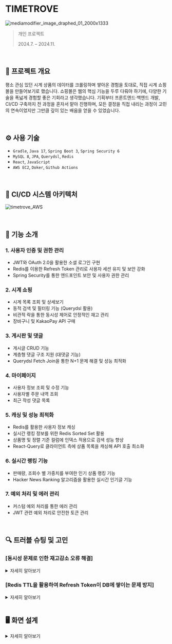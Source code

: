 # TIMETROVE
![mediamodifier_image_draphed_01_2000x1333](https://github.com/user-attachments/assets/b9498207-32ac-48dd-a15d-ea4d3eda9321)

>  개인 프로젝트
> 
> 2024.7. – 2024.11.

<br>

## 📝 프로젝트 개요
평소 관심 있던 시계 상품의 데이터를 크롤링하며 쌓아온 경험을 토대로, 직접 시계 쇼핑몰을 만들어보기로 했습니다. 쇼핑몰은 웹의 핵심 기능을 두루 다뤄야 하기에, 다양한 기술을 폭넓게 경험할 좋은 기회라고 생각했습니다. 기획부터 프론트엔드·백엔드 개발, CI/CD 구축까지 전 과정을 혼자서 맡아 진행하며, 모든 결정을 직접 내리는 과정이 고민의 연속이었지만 그만큼 깊이 있는 배움을 얻을 수 있었습니다.

<br>

## ⚙️ 사용 기술
- `Gradle`, `Java 17`, `Spring Boot 3`, `Spring Security 6`
- `MySQL 8`, `JPA`, `Querydsl`, `Redis`
- `React`, `JavaScript`
- `AWS EC2`, `Doker`, `Github Actions`

<br>

## 🚀 CI/CD 시스템 아키텍처
![timetrove_AWS](https://github.com/user-attachments/assets/fe99363b-4c77-4277-950a-7d60ad7b6120)

<br>

## 📌 기능 소개

### 1. 사용자 인증 및 권한 관리
- JWT와 OAuth 2.0을 활용한 소셜 로그인 구현
- Redis를 이용한 Refresh Token 관리로 사용자 세션 유지 및 보안 강화
- Spring Security를 통한 엔드포인트 보안 및 사용자 권한 관리

### 2. 시계 쇼핑
- 시계 목록 조회 및 상세보기
- 동적 검색 및 필터링 기능 (Querydsl 활용)
- 비관적 락을 통한 동시성 제어로 안정적인 재고 관리
- 장바구니 및 KakaoPay API 구매

### 3. 게시판 및 댓글 
- 게시글 CRUD 기능
- 계층형 댓글 구조 지원 (대댓글 기능)
- Querydsl Fetch Join을 통한 N+1 문제 해결 및 성능 최적화

### 4. 마이페이지 
- 사용자 정보 조회 및 수정 기능
- 사용자별 주문 내역 조회
- 최근 작성 댓글 목록

### 5. 캐싱 및 성능 최적화
- Redis를 활용한 사용자 정보 캐싱
- 실시간 랭킹 정보를 위한 Redis Sorted Set 활용
- 상품명 및 정렬 기준 컬럼에 인덱스 적용으로 검색 성능 향상
- React-Query로 클라이언트 측에 상품 목록을 캐싱해 API 호출 최소화
  
### 6. 실시간 랭킹 기능
- 판매량, 조회수 별 가중치를 부여한 인기 상품 랭킹 기능
- Hacker News Ranking 알고리즘을 활용한 실시간 인기글 기능

### 7. 예외 처리 및 에러 관리
- 커스텀 예외 처리를 통한 에러 관리
- JWT 관련 예외 처리로 안전한 토큰 관리

<br>

## 🔍 트러블 슈팅 및 고민
### [동시성 문제로 인한 재고감소 오류 해결]
<details>
<summary> 자세히 알아보기 </summary>
<div markdown="1">

## 💡 문제 상황
상품 구매 시 재고 감소에 대한 동시성 문제가 발생했습니다.
- 100명의 사용자가 동시에 1개의 상품을 구매하는 테스트 실행
- 예상되는 결과: 상품 재고 100개 감소
- 실제 결과: 상품 재고 11개만 감소

```java
@Test
public void testConcurrentPurchase() throws InterruptedException {
    ExecutorService executorService = Executors.newFixedThreadPool(USER_COUNT);
    CountDownLatch latch = new CountDownLatch(USER_COUNT);

    for (int i = 0; i < USER_COUNT; i++) {
        final long userCode = i;
        executorService.submit(() -> {
            try {
                List<CartDto> cartDtoList = cartRepository
                    .findByUser_UserCodeAndPurchasedFalse(userCode)
                    .stream()
                    .map(CartDto::convertCartToDto)
                    .toList();

                cartService.processPurchase(cartDtoList);
            } finally {
                latch.countDown();
            }
        });
    }
    latch.await();
}
```

### 원인 분석
동시에 들어온 여러 트랜잭션이 동일한 재고를 조회하고 업데이트하면서 발생하는 `Lost Update` 문제
  
## 🛠 Try 1 - Synchronized 키워드 적용
### 시도한 방법
- 상품 재고 감소 메서드에 `synchronized` 키워드 적용
```java
public synchronized void decreaseWatchQuantity(Long id, Long quantity) {
    Watch watch = watchRepository.findById(id)
        .orElseThrow(() -> new EntityNotFoundException(HttpStatus.NOT_FOUND, ErrorCode.WATCH_NOT_FOUND));
    watch.decreaseQuantity(quantity);
    watchRepository.save(watch);
}
```

### 결과
- ❌ 실패
- 원인: `@Transactional`과 `synchronized`의 동작 방식 차이
  - `synchronized`로 스레드 동기화를 하더라도 실제 DB 반영은 트랜잭션 종료 시점에 발생
  - 단일 서버에서만 동작하는 한계

## 🛠 Try 2 - 낙관적 락(Optimistic Lock)
### 시도한 방법
1. 엔티티에 버전 정보 추가
```java
@Entity
public class Watch {
    @Version
    private Long version;
    ...
}
```

2. 낙관적 락 적용
```java
@Lock(LockModeType.OPTIMISTIC)
@Query("SELECT w FROM Watch w WHERE w.id = :id")
Watch findByIdWithOptimisticLock(@Param("id") Long id);
```

3. 재시도 로직 구현 (`@Retryable` 사용)
```java
@Transactional
@Retryable(
    value = ObjectOptimisticLockingFailureException.class,
    maxAttempts = 30,
    backoff = @Backoff(delay = 50)
)
public void processPurchase(List<CartDto> cartDtoList) {
    // 구매 로직
}
```

### 결과
- ✅ 성공
- 단점: 충돌 발생 시 재시도로 인한 성능 저하

## 🛠 Try 3 - 비관적 락(Pessimistic Lock)
### 시도한 방법
```java
@Lock(LockModeType.PESSIMISTIC_WRITE)
@QueryHints({@QueryHint(name = "jakarta.persistence.lock.timeout", value = "1000")})
@Query("SELECT w FROM Watch w WHERE w.id = :id")
Watch findByIdWithPessimisticLock(@Param("id") Long id);
```

### 결과
- ✅ 성공
- 장점: 동시성 문제 해결에 가장 안정적
- 단점: 동시 요청이 많을 경우 성능 저하 가능성

## 🛠 Try 4 - Redis 분산 락
### 시도한 방법
1. Redisson 설정
```java
@Configuration
public class RedisConfig {
    @Bean
    public RedissonClient redissonClient() {
        Config config = new Config();
        config.useSingleServer()
            .setAddress("redis://" + host + ":" + port)
            .setPassword(password);
        return Redisson.create(config);
    }
}
```

2. 분산 락 구현
```java
public void processPurchase(List<CartDto> cartDtoList) {
    String key = REDISSON_LOCK_PREFIX + cartDtoList.get(0).getWatchId();
    RLock lock = redisson.getLock(key);
    
    try {
        boolean available = lock.tryLock(10, 1, TimeUnit.SECONDS);
        if (!available) {
            log.info("Redisson Lock 획득 실패");
            return;
        }
        cartService.processPurchase(cartDtoList);
    } catch (InterruptedException e) {
        Thread.currentThread().interrupt();
    } finally {
        lock.unlock();
    }
}
```

### 결과
- ✅ 성공
- 장점: 분산 환경에서 효과적
- 단점: 단일 서버 환경에서는 오버헤드 발생 가능성

## 🎯 최종 해결책
최종적으로 **비관적 락(Pessimistic Lock)** 방식을 채택했습니다.

### 선택 이유
1. 현재 단일 서버, 단일 DB 환경 운영
2. 동일 상품에 대한 동시 구매 요청이 빈번하게 발생
3. 데이터 정합성이 매우 중요한 재고 시스템
4. 락 획득 실패 시 재시도 로직이 필요 없음

이러한 근거를 고려했을 때, 현재 시스템에서는 비관적 락이 가장 적합한 해결책이라고 판단했습니다.

### 학습 내용

1. 프로세스와 스레드의 차이
2. 비관적 락과 낙관적 락의 차이점 및 적용 상황
3. 분산 환경에서의 락 구현 방식
4. 성능과 데이터 일관성 사이의 균형 고려의 중요성

</div>
</details>

### [Redis TTL을 활용하여 Refresh Token이 DB에 쌓이는 문제 방지]
<details>
<summary> 자세히 알아보기 </summary>
<div markdown="1">

## 💡 문제 상황
Refresh Token을 데이터베이스에 저장하고 관리하는 과정에서 다음과 같은 문제점이 발생했습니다:

1. 만료된 Refresh Token이 데이터베이스에 계속 쌓이는 현상
2. 토큰 조회와 갱신 시 데이터베이스에 과도한 부하 발생

### 원인 분석

1. 사용자가 명시적으로 로그아웃하지 않은 경우, 만료된 Refresh Token을 자동으로 삭제하는 메커니즘 부재
2. 토큰 관련 작업이 빈번하게 발생하면서 데이터베이스 성능에 영향을 미침

### 🛠 해결 과정

1. **Redis 도입**
   - In-memory 데이터 저장소인 Redis를 사용하여 Refresh Token 관리
   - TTL(Time To Live) 기능을 활용하여 토큰 자동 만료 구현

2. **Refresh Token 구현**
   - UUID 형식의 Refresh Token 사용 (서버에서 완전한 제어 가능)

3. **Redis 설정 및 구현**
   - RedisTemplate을 사용하여 Redis 연결 및 데이터 직렬화 설정
   - RedisRepository 클래스 구현으로 Redis 작업 공통화

4. **토큰 재발급 프로세스 구현**
   - AuthController에서 토큰 재발급 요청 처리
   - AuthService에서 Redis를 통한 Refresh Token 검증 및 재발급 로직 구현

5. **예외 처리 개선**
   - JwtRequestFilter에서 토큰 관련 예외 캐치 및 request에 저장
   - CustomAuthenticationEntryPoint를 통해 인증 실패 예외 처리
   - CustomExceptionHandler로 전역적인 예외 처리 구현

6. **프론트엔드 토큰 관리**
   - Axios 인터셉터를 활용한 자동 토큰 갱신 및 예외 처리 구현

### 🎯 최종 해결책

Redis의 TTL 기능을 활용하여 Refresh Token을 관리하고, 예외 처리를 개선하여 보안성과 사용자 경험을 향상시켰습니다.

### 구현 코드

```java
@Configuration
public class RedisConfig {
    @Bean
    public RedisTemplate<String, Object> redisTemplate() {
        RedisTemplate<String, Object> redisTemplate = new RedisTemplate<>();
        redisTemplate.setKeySerializer(new StringRedisSerializer());
        redisTemplate.setValueSerializer(new GenericJackson2JsonRedisSerializer());
        redisTemplate.setConnectionFactory(redisConnectionFactory());
        return redisTemplate;
    }
}

@Repository
public class RedisRepository {
    private final HashOperations<String, String, Object> hashOperations;

    public <T> void saveHash(final String key, final String field, final T value, final Long duration) {
        hashOperations.put(key, field, value);
        redisTemplate.expire(key, duration, TimeUnit.SECONDS);
    }
}

@Transactional
public TokenDto reIssueTokens(String refreshToken) {
    Long userCode = redisRepository.findHash("refresh-token", refreshToken);
    if (userCode == null) {
        throw new CustomException(HttpStatus.UNAUTHORIZED, ErrorCode.INVALID_REFRESH_TOKEN);
    }
    String newAccessToken = createAccessToken(userRepository.findByUserCode(userCode));
    String newRefreshToken = createRefreshToken(userCode);
    deleteRefreshToken(refreshToken);
    return new TokenDto(newAccessToken, newRefreshToken);
}
```

### 개선된 점

1. 만료된 Refresh Token 자동 삭제로 데이터베이스 관리 부담 감소
2. 빠른 읽기/쓰기로 인한 성능 향상
3. 토큰 관리의 유연성 증가 (즉시 폐기 가능)
4. 프론트엔드에서의 자동 토큰 갱신으로 사용자 경험 개선

### 학습 내용

1. Redis의 특성과 활용 방법
2. JWT와 UUID 형식의 토큰 비교 및 선택 기준
3. 스프링 시큐리티와 JWT를 이용한 인증 구현
4. 프론트엔드와 백엔드의 통합적인 예외 처리 방법

</div>
</details>

<br>

## 🖥️ 화면 설계
<details>
<summary> 자세히 알아보기 </summary>
<div markdown="1">

### [메인 페이지]
![제목을-입력해주세요_-001](https://github.com/user-attachments/assets/d224643e-1199-41df-a60e-dc33aae49bea)

### [상품 페이지]
![Timetrove_상품화면설계](https://github.com/user-attachments/assets/a5eeb105-bf84-4822-a258-aa1fb62565b8)

<br>

### [게시판 페이지]
![Timetrove_게시판화면설계](https://github.com/user-attachments/assets/7433b71a-0b2c-4d7b-a3a9-25bb4e1d4b05)

### [마이 페이지]
![Timetrove_마이페이지화면설계](https://github.com/user-attachments/assets/46fc7206-d9b8-42c0-982c-152b8588a1ee)

</div>
</details>
